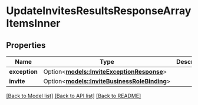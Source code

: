 # UpdateInvitesResultsResponseArrayItemsInner

## Properties

Name | Type | Description | Notes
------------ | ------------- | ------------- | -------------
**exception** | Option<[**models::InviteExceptionResponse**](InviteExceptionResponse.md)> |  | [optional]
**invite** | Option<[**models::InviteBusinessRoleBinding**](InviteBusinessRoleBinding.md)> |  | [optional]

[[Back to Model list]](../README.md#documentation-for-models) [[Back to API list]](../README.md#documentation-for-api-endpoints) [[Back to README]](../README.md)


